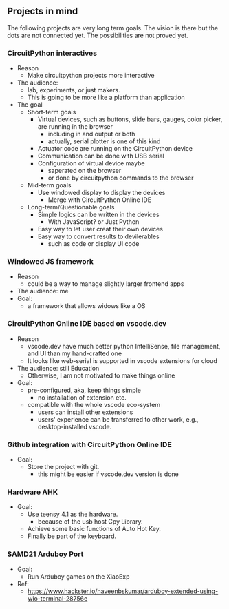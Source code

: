 ## Projects in mind
The following projects are very long term goals.
The vision is there but the dots are not connected yet.
The possibilities are not proved yet.

### CircuitPython interactives
- Reason
    - Make circuitpython projects more interactive
- The audience:
    - lab, experiments, or just makers. 
    - This is going to be more like a platform than application
- The goal
    - Short-term goals
        - Virtual devices, such as buttons, slide bars, gauges, color picker, are running in the browser
            - including in and output or both
            - actually, serial plotter is one of this kind
        - Actuator code are running on the CircuitPython device
        - Communication can be done with USB serial
        - Configuration of virtual device maybe
            - saperated on the browser
            - or done by circuitpython commands to the browser
    - Mid-term goals
        - Use windowed display to display the devices
            - Merge with CircuitPython Online IDE
    - Long-term/Questionable goals
        - Simple logics can be written in the devices
            - With JavaScript? or Just Python
        - Easy way to let user creat their own devices
        - Easy way to convert results to devilerables
            - such as code or display UI code

### Windowed JS framework
- Reason
    - could be a way to manage slightly larger frontend apps
- The audience: me
- Goal:
    - a framework that allows widows like a OS

### CircuitPython Online IDE based on vscode.dev
- Reason
    - vscode.dev have much better python IntelliSense, file management, and UI than my hand-crafted one
    - It looks like web-serial is supported in vscode extensions for cloud
- The audience: still Education
    - Otherwise, I am not motivated to make things online
- Goal:
    - pre-configured, aka, keep things simple
        - no installation of extension etc.
    - compatible with the whole vscode eco-system
        - users can install other extensions
        - users' experience can be transferred to other work, e.g., desktop-installed vscode.

### Github integration with CircuitPython Online IDE
- Goal:
    - Store the project with git.
        - this might be easier if vscode.dev version is done

### Hardware AHK
- Goal:
    - Use teensy 4.1 as the hardware.
        - because of the usb host Cpy Library.
    - Achieve some basic functions of Auto Hot Key.
    - Finally be part of the keyboard.

### SAMD21 Arduboy Port
- Goal:
    - Run Arduboy games on the XiaoExp
- Ref:
    - https://www.hackster.io/naveenbskumar/arduboy-extended-using-wio-terminal-28756e

